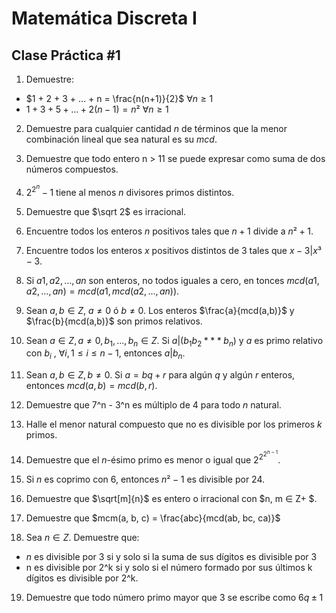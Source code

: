# Matemática Discreta I 
## Clase Práctica \#1

1. Demuestre:
- $1 + 2 + 3 + ... + n =  \frac{n(n+1)}{2}$ $\forall n \geq 1$
- $1 + 3 + 5 + ... + 2(n - 1) = n²$ $\forall n \geq 1$

2. Demuestre para cualquier cantidad $n$ de términos que la menor combinación lineal que sea natural es su $mcd$.

3. Demuestre que todo entero n > 11 se puede expresar como suma de dos números compuestos.

4. $2^{2^n} - 1$ tiene al menos $n$ divisores primos distintos.

5. Demuestre que $\sqrt 2$ es irracional.

6. Encuentre todos los enteros $n$ positivos tales que $n + 1$ divide a $n² + 1$.

7. Encuentre todos los enteros $x$ positivos distintos de 3 tales que $x - 3 | x³ - 3$.

8. Si $a1 , a2 , . . . , an$ son enteros, no todos iguales a cero, en tonces $mcd(a1 , a2 , . . . , an ) = mcd(a1 , mcd(a2 , . . . , an ))$.

9. Sean $a, b \in Z$, $a \neq 0$ ó $b \neq 0$. Los enteros $\frac{a}{mcd(a,b)}$ y $\frac{b}{mcd(a,b)}$ son primos relativos.

10. Sean $a \in Z, a \neq 0, b_1 , ... , b_n \in Z$. Si $a | (b_1 b_2 * * * b_n )$ y $a$ es
primo relativo con $b_i$ , $\forall i, 1 \leq i \leq n − 1$, entonces $a | b_n$.

11. Sean $a, b \in Z, b \neq 0$. Si $a = bq + r$ para algún $q$ y algún $r$
enteros, entonces $mcd(a, b) = mcd(b, r)$.

12. Demuestre que 7^n - 3^n es múltiplo de 4 para todo $n$ natural.

13. Halle el menor natural compuesto que no es divisible por los primeros $k$ primos.

14. Demuestre que el $n$-ésimo primo es menor o igual que $2^{2^{2^{n-1}}}$.

15. Si $n$ es coprimo con 6, entonces $n² -1$ es divisible por 24.

16. Demuestre que $\sqrt[m]{n}$ es entero o irracional con $n, m ∈ Z+ $.

17. Demuestre que $mcm(a, b, c) = \frac{abc}{mcd(ab, bc, ca)}$

18. Sea $n \in Z$. Demuestre que:
- $n$ es divisible por 3 si y solo si la suma de sus dígitos es divisible por 3
- n es divisible por 2^k si y solo si el número formado por sus últimos k dígitos es divisible por 2^k.

19. Demuestre que todo número primo mayor que 3 se escribe como $6q \pm 1$